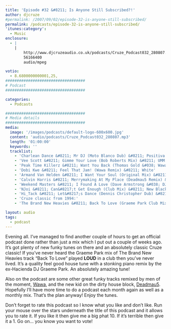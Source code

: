 ```yaml
---
title: 'Episode #32 &#8211; Is Anyone Still Subscribed?!'
author: djcruze
#permalink: /2007/09/02/episode-32-is-anyone-still-subscribed/
permalink: /podcasts/episode-32-is-anyone-still-subscribed/
'itunes:category':
  - Music
enclosure:
  - |
    |
        http://www.djcruzeaudio.co.uk/podcasts/Cruze_Podcast032_280807.mp3
        56166400
        audio/mpeg

votio:
  - 8.6800000000001,25,
###################################
# Podcast
###################################

categories:
  - Podcasts

###################################
# Media details
###################################
media:
  image: '/images/podcasts/default-logo-600x600.jpg'
  content: 'audio/podcasts/Cruze_Podcast032_280807.mp3'
  length: '01:00:00'
  keywords: ''
  tracklist:
    - 'Charlean Dance &#8211; Mr DJ (Moto Blanco Dub) &#8211; Positiva'
    - 'Vee Scott &#8211; Gimme Your Love (Bob Roberts Mix) &#8211; UMM Records'
    - 'Peak Time Killerz &#8211; Want You Back (Thomas Gold &#038; Wawa Original Mix) &#8211; Sume Music'
    - 'Dobi Kwe &#8211; Feel That Jam! (Wawa Remix) &#8211; White'
    - 'Armand Van Helden &#8211; I Want Your Soul (Original Mix) &#8211; Southern Fried Records'
    - 'Calvin Harris &#8211; Merrymaking At My Place (Deadmau5 Remix) &#8211; Fly Eye'
    - 'Weekend Masters &#8211; I Found A Love (Dave Armstrong &#038; DJ DLG Mix) &#8211; Hit! Records'
    - 'NJoi &#8211; Can&#8217;t Get Enough (Club Mix) &#8211; New Black Records'
    - 'Hi_Tack &#8211; Let&#8217;s Dance (Dennis Christopher Dub) &#8211; Gusto'
    - 'Cruze classic from 1994:'
    - 'The Brand New Heavies &#8211; Back To Love (Graeme Park Club Mix) &#8211; FFRR'

layout: audio
tags:
  - podcast
---
```


Evening all. I&#8217;ve managed to find another couple of hours to get an official podcast done rather than just a mix which I put out a couple of weeks ago. It&#8217;s got plenty of new funky tunes on there and an absolutely classic Cruze classic! If you&#8217;ve never heard the Graeme Park mix of The Brand New Heavies track &#8220;Back To Love&#8221; played **LOUD** in a club then you&#8217;ve never lived. It&#8217;s a quality feel good house tune with a stonking piano remix by the ex-Hacienda DJ Graeme Park. An absolutely amazing tune!

Also on the podcast are some other great funky tracks remixed by men of the moment, [Wawa][3], and the new kid on the dirty house block, [Deadmau5][4]. Hopefully I&#8217;ll have more time to do a podcast each month again as well as a monthly mix. That&#8217;s the plan anyway! Enjoy the tunes.

Don&#8217;t forget to rate this podcast so I know what you like and don&#8217;t like. Run your mouse over the stars underneath the title of this podcast and it allows you to rate it. If you like it then give me a big phat 10. If it&#8217;s terrible then give it a 1. Go on&#8230; you know you want to vote!

[1]: http://www.djcruze.co.uk/cms/wp-content/DownloadButton.gif
[2]: http://www.djcruzeaudio.co.uk/podcasts/Cruze_Podcast032_280807.mp3
[3]: http://myspace.com/wawamusicwawa
[4]: http://www.deadmau5.com/
